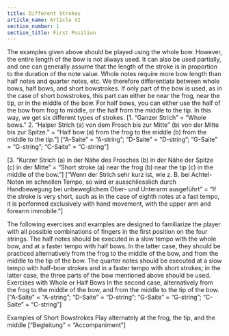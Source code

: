 ```yaml
---
title: Different Strokes
article_name: Article VI
section_number: 1
section_title: First Position
---
```


The examples given above should be played using the whole bow. However, the entire length of the bow is not always used. It can also be used partially, and one can generally assume that the length of the stroke is in proportion to the duration of the note value. Whole notes require more bow length than half notes and quarter notes, etc. We therefore differentiate between whole bows, half bows, and short bowstrokes. If only part of the bow is used, as in the case of short bowstrokes, this part can either be near the frog, near the tip, or in the middle of the bow. For half bows, you can either use the half of the bow from frog to middle, or the half from the middle to the tip. In this way, we get six different types of strokes.
[1. “Ganzer Strich” = “Whole bows.” 2. “Halper Strich (a) von dem Frosch bis zur Mitte” (b) von der Mitte bis zur Spitze.” = “Half bow (a) from the frog to the middle (b) from the middle to the tip.”]
[“A-Saite” = “A-string”; “D-Saite” = “D-string”; “G-Saite” = “G-string”; “C-Saite” = “C-string”]

[3. “Kurzer Strich (a) in der Nähe des Frosches (b) in der Nähe der Spitze (c) in der Mitte” = “Short stroke (a) near the frog (b) near the tip (c) in the middle of the bow.”]
[“Wenn der Strich sehr kurz ist, wie z. B. bei Achtel-Noten im schnellen Tempo, so wird er ausschliesslich durch Handbewegung bei unbeweglichem Ober- und Unterarm ausgeführt” = “If the stroke is very short, such as in the case of eighth notes at a fast tempo, it is performed exclusively with hand movement, with the upper arm and forearm immobile.”]



The following exercises and examples are designed to familiarize the player with all possible combinations of fingers in the first position on the four strings. The half notes should be executed in a slow tempo with the whole bow, and at a faster tempo with half bows. In the latter case, they should be practiced alternatively from the frog to the middle of the bow, and from the middle to the tip of the bow. The quarter notes should be executed at a slow tempo with half-bow strokes and in a faster tempo with short strokes; in the latter case, the three parts of the bow mentioned above should be used. 
Exercises with Whole or Half Bows
In the second case, alternatively from the frog to the middle of the bow, and from the middle to the tip of the bow.
[“A-Saite” = “A-string”; “D-Saite” = “D-string”; “G-Saite” = “G-string”; “C-Saite” = “C-string”]






Examples of Short Bowstrokes
Play alternately at the frog, the tip, and the middle
[“Begleitung” = “Accompaniment”]
